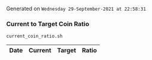 Generated on `Wednesday 29-September-2021 at 22:58:31`

### Current to Target Coin Ratio
`current_coin_ratio.sh`

Date|Current|Target|Ratio
---|---|---|---
